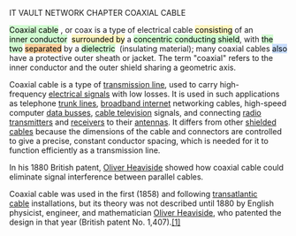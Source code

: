 IT VAULT
NETWORK CHAPTER
COAXIAL CABLE

<mark style="background: #BBFABBA6;">Coaxial cable</mark> , or coax is a type of electrical cable <mark style="background: #FFF3A3A6;">consisting</mark> of an <mark style="background: #BBFABBA6;">inner conductor</mark>  <mark style="background: #FFF3A3A6;">surrounded by</mark> a <mark style="background: #BBFABBA6;">concentric conducting shield</mark>, with <mark style="background: #BBFABBA6;">the two</mark> <mark style="background: #FFB86CA6;">separated</mark> by a <mark style="background: #BBFABBA6;">dielectric</mark>  (insulating material); many coaxial cables <mark style="background: #ADCCFFA6;">also</mark> have a protective outer sheath or jacket. The term "coaxial" refers to the inner conductor and the outer shield sharing a geometric axis.

Coaxial cable is a type of [transmission line](https://en.wikipedia.org/wiki/Transmission_line "Transmission line"), used to carry high-frequency [electrical signals](https://en.wikipedia.org/wiki/Electrical_signal "Electrical signal") with low losses. It is used in such applications as telephone [trunk lines](https://en.wikipedia.org/wiki/Trunk_line "Trunk line"), [broadband internet](https://en.wikipedia.org/wiki/Internet_access "Internet access") networking cables, high-speed computer [data busses](https://en.wikipedia.org/wiki/Bus_(computing) "Bus (computing)"), [cable television](https://en.wikipedia.org/wiki/Cable_television "Cable television") signals, and connecting [radio transmitters](https://en.wikipedia.org/wiki/Transmitter "Transmitter") and [receivers](https://en.wikipedia.org/wiki/Radio_receiver "Radio receiver") to their [antennas](https://en.wikipedia.org/wiki/Antenna_(radio) "Antenna (radio)"). It differs from other [shielded cables](https://en.wikipedia.org/wiki/Shielded_cable "Shielded cable") because the dimensions of the cable and connectors are controlled to give a precise, constant conductor spacing, which is needed for it to function efficiently as a transmission line.

In his 1880 British patent, [Oliver Heaviside](https://en.wikipedia.org/wiki/Oliver_Heaviside "Oliver Heaviside") showed how coaxial cable could eliminate signal interference between parallel cables.

Coaxial cable was used in the first (1858) and following [transatlantic cable](https://en.wikipedia.org/wiki/Transatlantic_telegraph_cable "Transatlantic telegraph cable") installations, but its theory was not described until 1880 by English physicist, engineer, and mathematician [Oliver Heaviside](https://en.wikipedia.org/wiki/Oliver_Heaviside "Oliver Heaviside"), who patented the design in that year (British patent No. 1,407).[[1]](https://en.wikipedia.org/wiki/Coaxial_cable#cite_note-1)